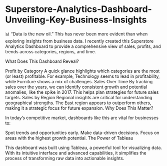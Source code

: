 # Superstore-Analytics-Dashboard-Unveiling-Key-Business-Insights

📊 “Data is the new oil.” This has never been more evident than when exploring insights from business data. I recently created this Superstore Analytics Dashboard to provide a comprehensive view of sales, profits, and trends across categories, regions, and time.

What Does This Dashboard Reveal?

Profit by Category
A quick glance highlights which categories are the most (or least) profitable. For example, Technology seems to lead in profitability, while Furniture shows a mix of challenges.
Sales Over Time
By tracking sales over the years, we can identify consistent growth and potential anomalies, like the spike in 2017. This helps plan strategies for future sales targets.
Sales by Region
Regional insights are critical for understanding geographical strengths. The East region appears to outperform others, making it a strategic focus for future expansion.
Why Does This Matter?

In today’s competitive market, dashboards like this are vital for businesses to:

Spot trends and opportunities early.
Make data-driven decisions.
Focus on areas with the highest growth potential.
The Power of Tableau

This dashboard was built using Tableau, a powerful tool for visualizing data. With its intuitive interface and advanced capabilities, it simplifies the process of transforming raw data into actionable insights.
